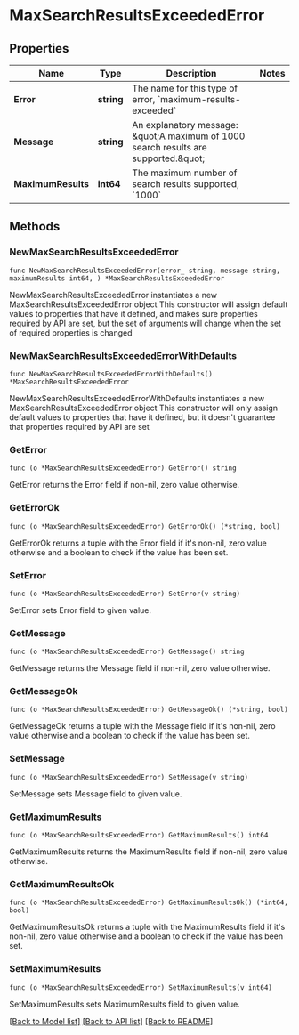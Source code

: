 # MaxSearchResultsExceededError

## Properties

Name | Type | Description | Notes
------------ | ------------- | ------------- | -------------
**Error** | **string** | The name for this type of error, &#x60;maximum-results-exceeded&#x60; | 
**Message** | **string** | An explanatory message: \&quot;A maximum of 1000 search results are supported.\&quot; | 
**MaximumResults** | **int64** | The maximum number of search results supported, &#x60;1000&#x60; | 

## Methods

### NewMaxSearchResultsExceededError

`func NewMaxSearchResultsExceededError(error_ string, message string, maximumResults int64, ) *MaxSearchResultsExceededError`

NewMaxSearchResultsExceededError instantiates a new MaxSearchResultsExceededError object
This constructor will assign default values to properties that have it defined,
and makes sure properties required by API are set, but the set of arguments
will change when the set of required properties is changed

### NewMaxSearchResultsExceededErrorWithDefaults

`func NewMaxSearchResultsExceededErrorWithDefaults() *MaxSearchResultsExceededError`

NewMaxSearchResultsExceededErrorWithDefaults instantiates a new MaxSearchResultsExceededError object
This constructor will only assign default values to properties that have it defined,
but it doesn't guarantee that properties required by API are set

### GetError

`func (o *MaxSearchResultsExceededError) GetError() string`

GetError returns the Error field if non-nil, zero value otherwise.

### GetErrorOk

`func (o *MaxSearchResultsExceededError) GetErrorOk() (*string, bool)`

GetErrorOk returns a tuple with the Error field if it's non-nil, zero value otherwise
and a boolean to check if the value has been set.

### SetError

`func (o *MaxSearchResultsExceededError) SetError(v string)`

SetError sets Error field to given value.


### GetMessage

`func (o *MaxSearchResultsExceededError) GetMessage() string`

GetMessage returns the Message field if non-nil, zero value otherwise.

### GetMessageOk

`func (o *MaxSearchResultsExceededError) GetMessageOk() (*string, bool)`

GetMessageOk returns a tuple with the Message field if it's non-nil, zero value otherwise
and a boolean to check if the value has been set.

### SetMessage

`func (o *MaxSearchResultsExceededError) SetMessage(v string)`

SetMessage sets Message field to given value.


### GetMaximumResults

`func (o *MaxSearchResultsExceededError) GetMaximumResults() int64`

GetMaximumResults returns the MaximumResults field if non-nil, zero value otherwise.

### GetMaximumResultsOk

`func (o *MaxSearchResultsExceededError) GetMaximumResultsOk() (*int64, bool)`

GetMaximumResultsOk returns a tuple with the MaximumResults field if it's non-nil, zero value otherwise
and a boolean to check if the value has been set.

### SetMaximumResults

`func (o *MaxSearchResultsExceededError) SetMaximumResults(v int64)`

SetMaximumResults sets MaximumResults field to given value.



[[Back to Model list]](../README.md#documentation-for-models) [[Back to API list]](../README.md#documentation-for-api-endpoints) [[Back to README]](../README.md)



